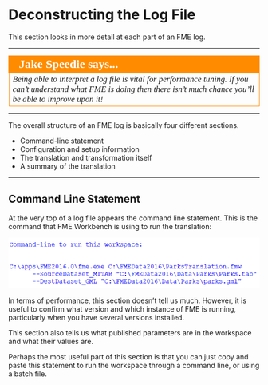 # Deconstructing the Log File #

This section looks in more detail at each part of an FME log.

---

<!--Person X Says Section-->

<table style="border-spacing: 0px">
<tr>
<td style="vertical-align:middle;background-color:darkorange;border: 2px solid darkorange">
<i class="fa fa-quote-left fa-lg fa-pull-left fa-fw" style="color:white;padding-right: 12px;vertical-align:text-top"></i>
<span style="color:white;font-size:x-large;font-weight: bold;font-family:serif">Jake Speedie says...</span>
</td>
</tr>

<tr>
<td style="border: 1px solid darkorange">
<span style="font-family:serif; font-style:italic; font-size:larger">
Being able to interpret a log file is vital for performance tuning. If you can’t understand what FME is doing then there isn’t much chance you’ll be able to improve upon it!
</span>
</td>
</tr>
</table>

---

The overall structure of an FME log is basically four different sections.

- Command-line statement
- Configuration and setup information
- The translation and transformation itself
- A summary of the translation

---

## Command Line Statement ##

At the very top of a log file appears the command line statement. This is the command that FME Workbench is using to run the translation:

![](./Images/Img2.02.LogCommandLineSection.png)

In terms of performance, this section doesn’t tell us much. However, it is useful to confirm what version and which instance of FME is running, particularly when you have several versions installed. 

This section also tells us what published parameters are in the workspace and what their values are. 

Perhaps the most useful part of this section is that you can just copy and paste this statement to run the workspace through a command line, or using a batch file.

